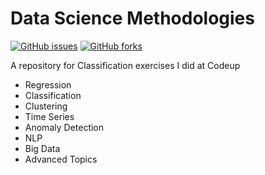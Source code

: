 # Data Science Methodologies
[![GitHub issues](https://img.shields.io/github/issues/escalante-eric/ds-methodologies-exercises?logo=GitHub&logoColor=%23ff0000&style=flat-square)](https://github.com/escalante-eric/ds-methodologies-exercises/issues) [![GitHub forks](https://img.shields.io/github/forks/escalante-eric/ds-methodologies-exercises?logo=GitHub&logoColor=%23ff0000&style=flat-square)](https://github.com/escalante-eric/ds-methodologies-exercises/network)

A repository for Classification exercises I did at Codeup
- Regression
- Classification 
- Clustering
- Time Series
- Anomaly Detection
- NLP
- Big Data
- Advanced Topics
